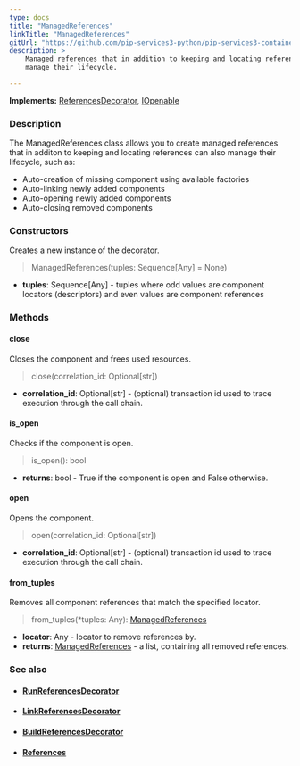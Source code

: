 ```yaml
---
type: docs
title: "ManagedReferences"
linkTitle: "ManagedReferences"
gitUrl: "https://github.com/pip-services3-python/pip-services3-container-python"
description: >
    Managed references that in addition to keeping and locating references can also 
    manage their lifecycle.

---
```


**Implements:** [ReferencesDecorator](../references_decorator), [IOpenable](../../../commons/run/iopenable)

### Description

The ManagedReferences class allows you to create managed references that in additon to keeping and locating references can also manage their lifecycle, such as:

- Auto-creation of missing component using available factories
- Auto-linking newly added components
- Auto-opening newly added components
- Auto-closing removed components

### Constructors
Creates a new instance of the decorator.

> ManagedReferences(tuples: Sequence[Any] = None)

- **tuples**: Sequence[Any] - tuples where odd values are component locators (descriptors) and even values are component references

### Methods

#### close
Closes the component and frees used resources.

> close(correlation_id: Optional[str])
- **correlation_id**: Optional[str] - (optional) transaction id used to trace execution through the call chain.

#### is_open
Checks if the component is open.

> is_open(): bool
- **returns**: bool - True if the component is open and False otherwise.

#### open
Opens the component.

> open(correlation_id: Optional[str])
- **correlation_id**: Optional[str] - (optional) transaction id used to trace execution through the call chain.

#### from_tuples
Removes all component references that match the specified locator.

> from_tuples(*tuples: Any): [ManagedReferences]()
- **locator**: Any - locator to remove references by.
- **returns**: [ManagedReferences]() - a list, containing all removed references.


### See also
- #### [RunReferencesDecorator](../run_references_decorator)
- #### [LinkReferencesDecorator](../link_references_decorator)
- #### [BuildReferencesDecorator](../build_references_decorator)
- #### [References](../../../commons/refer/references)
